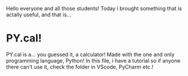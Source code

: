 Hello everyone and all those students! Today i brought something that is actally useful, and that is...
# PY.cal!

PY.cal is a... you guessed it, a calculator! Made with the one and only programming language, Python!
In this file, i have a tutorial so if anyone there can't use it, check the folder in VScode, PyCharm etc.!